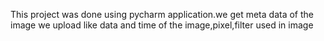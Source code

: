 This project was done using pycharm application.we get meta data of the image we upload like data and time of the image,pixel,filter used in image

